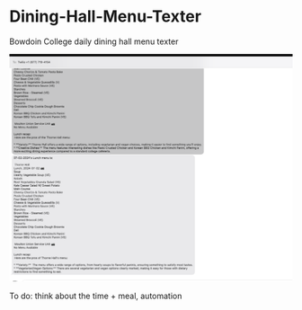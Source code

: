 # Dining-Hall-Menu-Texter
Bowdoin College daily dining hall menu texter


![Text example](Text_example.png)

To do: think about the time + meal, automation